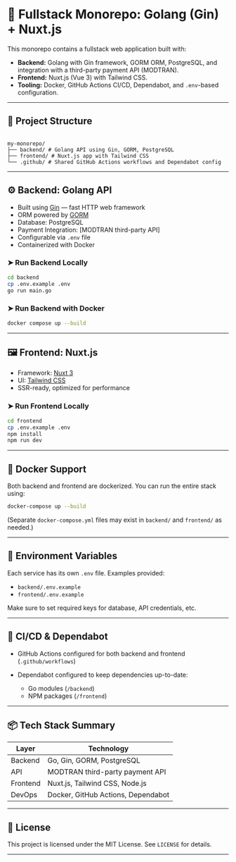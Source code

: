 # 🧰 Fullstack Monorepo: Golang (Gin) + Nuxt.js

This monorepo contains a fullstack web application built with:

- **Backend:** Golang with Gin framework, GORM ORM, PostgreSQL, and integration with a third-party payment API (MODTRAN).
- **Frontend:** Nuxt.js (Vue 3) with Tailwind CSS.
- **Tooling:** Docker, GitHub Actions CI/CD, Dependabot, and `.env`-based configuration.

---

## 📂 Project Structure

```

my-monorepo/
├── backend/ # Golang API using Gin, GORM, PostgreSQL
├── frontend/ # Nuxt.js app with Tailwind CSS
└── .github/ # Shared GitHub Actions workflows and Dependabot config

```

---

## ⚙️ Backend: Golang API

- Built using [Gin](https://github.com/gin-gonic/gin) — fast HTTP web framework
- ORM powered by [GORM](https://gorm.io/)
- Database: PostgreSQL
- Payment Integration: [MODTRAN third-party API]
- Configurable via `.env` file
- Containerized with Docker

### ➤ Run Backend Locally

```bash
cd backend
cp .env.example .env
go run main.go
```

### ➤ Run Backend with Docker

```bash
docker compose up --build
```

---

## 🖼️ Frontend: Nuxt.js

- Framework: [Nuxt 3](https://nuxt.com/)
- UI: [Tailwind CSS](https://tailwindcss.com/)
- SSR-ready, optimized for performance

### ➤ Run Frontend Locally

```bash
cd frontend
cp .env.example .env
npm install
npm run dev
```

---

## 🐳 Docker Support

Both backend and frontend are dockerized. You can run the entire stack using:

```bash
docker-compose up --build
```

(Separate `docker-compose.yml` files may exist in `backend/` and `frontend/` as needed.)

---

## 🔐 Environment Variables

Each service has its own `.env` file. Examples provided:

- `backend/.env.example`
- `frontend/.env.example`

Make sure to set required keys for database, API credentials, etc.

---

## 🔄 CI/CD & Dependabot

- GitHub Actions configured for both backend and frontend (`.github/workflows`)
- Dependabot configured to keep dependencies up-to-date:

  - Go modules (`/backend`)
  - NPM packages (`/frontend`)

---

## 📦 Tech Stack Summary

| Layer    | Technology                         |
| -------- | ---------------------------------- |
| Backend  | Go, Gin, GORM, PostgreSQL          |
| API      | MODTRAN third-party payment API    |
| Frontend | Nuxt.js, Tailwind CSS, Node.js     |
| DevOps   | Docker, GitHub Actions, Dependabot |

---

## 📝 License

This project is licensed under the MIT License. See `LICENSE` for details.

---

